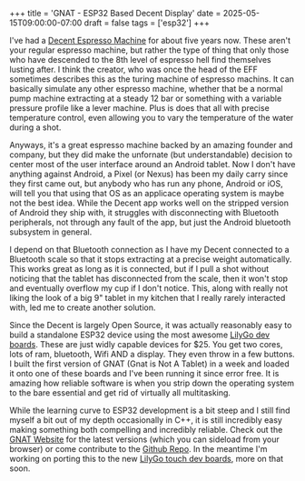 +++
title = 'GNAT - ESP32 Based Decent Display'
date = 2025-05-15T09:00:00-07:00
draft = false
tags = ['esp32']
+++

I've had a [Decent Espresso Machine](https://decentespresso.com/) for about five years now. These aren't your regular espresso machine, but rather the type of thing that only those who have descended to the 8th level of espresso hell find themselves lusting after. I think the creator, who was once the head of the EFF sometimes describes this as the turing machine of espresso machins. It can basically simulate any other espresso machine, whether that be a normal pump machine extracting at a steady 12 bar or something with a variable pressure profile like a lever machine. Plus is does that all with precise temperature control, even allowing you to vary the temperature of the water during a shot.

Anyways, it's a great espresso machine backed by an amazing founder and company, but they did make the unfornate (but understandable) decision to center most of the user interface around an Android tablet. Now I don't have anything against Android, a Pixel (or Nexus) has been my daily carry since they first came out, but anybody who has run any phone, Android or iOS, will tell you that using that OS as an applicace operating system is maybe not the best idea. While the Decent app works well on the stripped version of Android they ship with, it struggles with disconnecting with Bluetooth peripherals, not through any fault of the app, but just the Android bluetooth subsystem in general.

I depend on that Bluetooth connection as I have my Decent connected to a Bluetooth scale so that it stops extracting at a precise weight automatically. This works great as long as it is connected, but if I pull a shot without noticing that the tablet has disconnected from the scale, then it won't stop and eventually overflow my cup if I don't notice. This, along with really not liking the look of a big 9" tablet in my kitchen that I really rarely interacted with, led me to create another solution.

Since the Decent is largely Open Source, it was actually reasonably easy to build a standalone ESP32 device using the most awesome [LilyGo dev boards](https://lilygo.cc/products/t-display-s3). These are just widly capable devices for $25. You get two cores, lots of ram, bluetooth, Wifi AND a display. They even throw in a few buttons. I built the first version of GNAT (Gnat is Not A Tablet) in a week and loaded it onto one of these boards and I've been running it since error free. It is amazing how reliable software is when you strip down the operating system to the bare essential and get rid of virtually all multitasking. 

While the learning curve to ESP32 development is a bit steep and I still find myself a bit out of my depth occasionally in C++, it is still incredibly easy making something both compelling and incredibly reliable. Check out the [GNAT Website](https://nicpottier.github.io/gnat/) for the latest versions (which you can sideload from your browser) or come contribute to the [Github Repo](https://github.com/nicpottier/gnat/). In the meantime I'm working on porting this to the new [LilyGo touch dev boards](https://lilygo.cc/products/t-display-s3-pro), more on that soon.